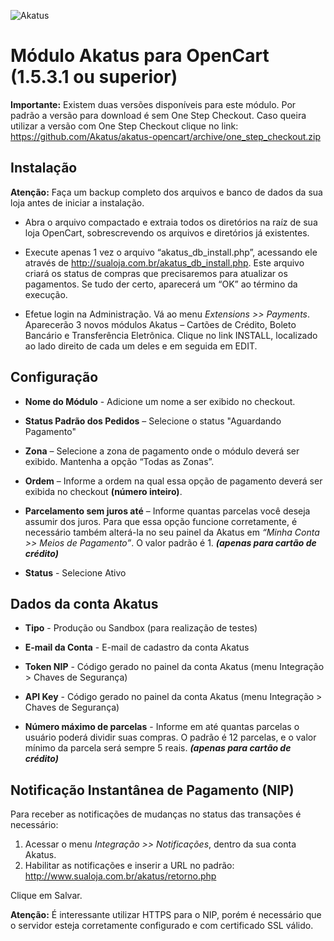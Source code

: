 <p align="left">
    <img src="https://site.akatus.com/wp-content/uploads/2012/12/logo.gif" alt="Akatus" title="Akatus" />
</p>

# Módulo Akatus para OpenCart (1.5.3.1 ou superior)

__Importante:__ Existem duas versões disponíveis para este módulo.
Por padrão a versão para download é sem One Step Checkout.
Caso queira utilizar a versão com One Step Checkout clique no link: https://github.com/Akatus/akatus-opencart/archive/one_step_checkout.zip

## Instalação

__Atenção:__ Faça um backup completo dos arquivos e banco de dados da sua loja antes de iniciar a instalação.

* Abra o arquivo compactado e extraia todos os diretórios na raíz de sua loja OpenCart, sobrescrevendo os arquivos e diretórios já existentes.

* Execute apenas 1 vez o arquivo “akatus_db_install.php”, acessando ele através de http://sualoja.com.br/akatus_db_install.php. Este arquivo criará os status de
compras que precisaremos para atualizar os pagamentos. Se tudo der certo, aparecerá
um “OK” ao término da execução.

* Efetue login na Administração. Vá ao menu *Extensions >> Payments*. Aparecerão 3 novos módulos Akatus – Cartões de Crédito, Boleto Bancário e Transferência Eletrônica. Clique no link INSTALL, localizado ao lado direito de cada um deles e em seguida em EDIT.

## Configuração

* __Nome do Módulo__ - Adicione um nome a ser exibido no checkout.

* __Status Padrão dos Pedidos__ – Selecione o status "Aguardando Pagamento"

* __Zona__ – Selecione a zona de pagamento onde o módulo deverá ser exibido. Mantenha a opção “Todas as Zonas”.

* __Ordem__ – Informe a ordem na qual essa opção de pagamento deverá ser exibida no checkout __(número inteiro)__.

* __Parcelamento sem juros até__ – Informe quantas parcelas você deseja assumir dos juros. Para que essa opção funcione corretamente, é necessário também alterá-la no seu painel da
Akatus em *“Minha Conta >> Meios de Pagamento”*. O valor padrão é 1. __*(apenas para cartão de crédito)*__

* __Status__ - Selecione Ativo

## Dados da conta Akatus

* __Tipo__ - Produção ou Sandbox (para realização de testes)
* __E-mail da Conta__ - E-mail de cadastro da conta Akatus
* __Token NIP__ - Código gerado no painel da conta Akatus (menu Integração > Chaves de Segurança)
* __API Key__ - Código gerado no painel da conta Akatus (menu Integração > Chaves de Segurança)

* __Número máximo de parcelas__ - Informe em até quantas
parcelas o usuário poderá dividir suas compras. O padrão é 12 parcelas, e o valor mínimo da parcela será sempre 5 reais. __*(apenas para cartão de crédito)*__

## Notificação Instantânea de Pagamento (NIP)

Para receber as notificações de mudanças no status das transações é necessário:

1. Acessar o menu *Integração >> Notificações*, dentro da sua conta Akatus.
2. Habilitar as notificações e inserir a URL no padrão: http://www.sualoja.com.br/akatus/retorno.php

Clique em Salvar.

__Atenção:__ É interessante utilizar HTTPS para o NIP, porém é necessário que o servidor esteja corretamente configurado e com certificado SSL válido.


